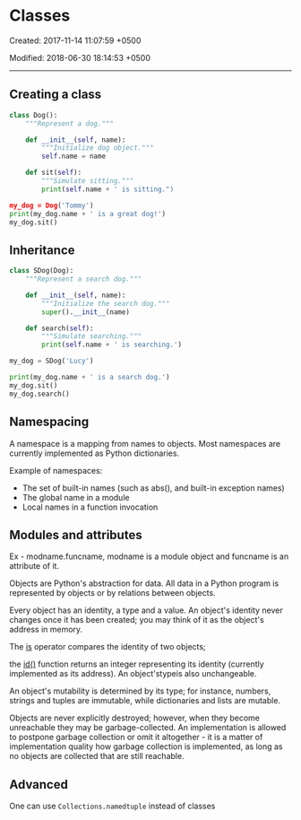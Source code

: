 # Classes

Created: 2017-11-14 11:07:59 +0500

Modified: 2018-06-30 18:14:53 +0500

---

## Creating a class

```python
class Dog():
    """Represent a dog."""

    def __init__(self, name):
        """Initialize dog object."""
        self.name = name

    def sit(self):
        """Simulate sitting."""
        print(self.name + ' is sitting.")

my_dog = Dog('Tommy')
print(my_dog.name + ' is a great dog!')
my_dog.sit()
```

## Inheritance

```python
class SDog(Dog):
    """Represent a search dog."""

    def __init__(self, name):
        """Initialize the search dog."""
        super().__init__(name)

    def search(self):
        """Simulate searching."""
        print(self.name + ' is searching.')

my_dog = SDog('Lucy')

print(my_dog.name + ' is a search dog.')
my_dog.sit()
my_dog.search()
```

## Namespacing

A namespace is a mapping from names to objects. Most namespaces are currently implemented as Python dictionaries.

Example of namespaces:

- The set of built-in names (such as abs(), and built-in exception names)
- The global name in a module
- Local names in a function invocation

## Modules and attributes

Ex - modname.funcname, modname is a module object and funcname is an attribute of it.

Objects are Python's abstraction for data. All data in a Python program is represented by objects or by relations between objects.

Every object has an identity, a type and a value. An object's identity never changes once it has been created; you may think of it as the object's address in memory.

The [is](https://docs.python.org/3.2/reference/expressions.html#is) operator compares the identity of two objects;

the [id()](https://docs.python.org/3.2/library/functions.html#id) function returns an integer representing its identity (currently implemented as its address). An object'stypeis also unchangeable.

An object's mutability is determined by its type; for instance, numbers, strings and tuples are immutable, while dictionaries and lists are mutable.

Objects are never explicitly destroyed; however, when they become unreachable they may be garbage-collected. An implementation is allowed to postpone garbage collection or omit it altogether - it is a matter of implementation quality how garbage collection is implemented, as long as no objects are collected that are still reachable.

## Advanced

One can use `Collections.namedtuple` instead of classes
